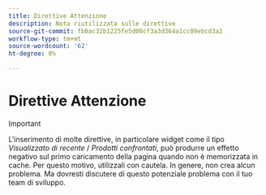 ```yaml
---
title: Direttive Attenzione
description: Nota riutilizzata sulle direttive
source-git-commit: fb0ac32b1225fe5d00cf3a3d364a1cc09ebcd3a2
workflow-type: tm+mt
source-wordcount: '62'
ht-degree: 0%

---
```


# Direttive Attenzione

>[!IMPORTANT]
>
>L&#39;inserimento di molte direttive, in particolare widget come il tipo _Visualizzato di recente_ / _Prodotti confrontati_, può produrre un effetto negativo sul primo caricamento della pagina quando non è memorizzata in cache. Per questo motivo, utilizzali con cautela. In genere, non crea alcun problema. Ma dovresti discutere di questo potenziale problema con il tuo team di sviluppo.
